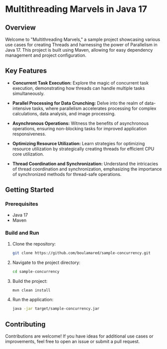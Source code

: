 # Multithreading Marvels in Java 17

## Overview

Welcome to "Multithreading Marvels," a sample project showcasing various use cases for creating Threads and harnessing the power of Parallelism in Java 17. This project is built using Maven, allowing for easy dependency management and project configuration.

## Key Features

- **Concurrent Task Execution:** Explore the magic of concurrent task execution, demonstrating how threads can handle multiple tasks simultaneously.

- **Parallel Processing for Data Crunching:** Delve into the realm of data-intensive tasks, where parallelism accelerates processing for complex calculations, data analysis, and image processing.

- **Asynchronous Operations:** Witness the benefits of asynchronous operations, ensuring non-blocking tasks for improved application responsiveness.

- **Optimizing Resource Utilization:** Learn strategies for optimizing resource utilization by strategically creating threads for efficient CPU core utilization.

- **Thread Coordination and Synchronization:** Understand the intricacies of thread coordination and synchronization, emphasizing the importance of synchronized methods for thread-safe operations.

## Getting Started

### Prerequisites

- Java 17
- Maven

### Build and Run

1. Clone the repository:

    ```bash
    git clone https://github.com/boulamared/sample-concurrency.git
    ```

2. Navigate to the project directory:

    ```bash
    cd sample-concurrency
    ```

3. Build the project:

    ```bash
    mvn clean install
    ```

4. Run the application:

    ```bash
    java -jar target/sample-concurrency.jar
    ```

## Contributing

Contributions are welcome! If you have ideas for additional use cases or improvements, feel free to open an issue or submit a pull request.
